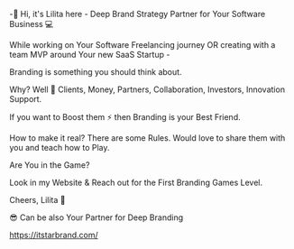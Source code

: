 -👋 Hi, it's Lilita here - Deep Brand Strategy Partner for Your Software Business 💻

While working on Your Software Freelancing journey OR creating with a team MVP around Your new SaaS Startup - 

Branding is something you should think about. 

Why? Well 💎 Clients, Money, Partners, Collaboration, Investors, Innovation Support.

If you want to Boost them ⚡ then Branding is your Best Friend.

How to make it real? There are some Rules. Would love to share them with you and teach how to Play. 

Are You in the Game? 

Look in my Website & Reach out for the First Branding Games Level. 

Cheers, Lilita 🌹

😎 Can be also Your Partner for Deep Branding 

https://itstarbrand.com/
